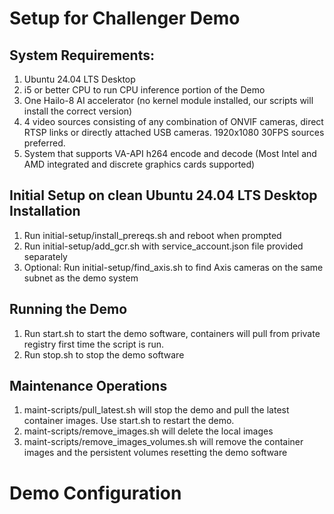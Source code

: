 # Setup for Challenger Demo

## System Requirements:

1) Ubuntu 24.04 LTS Desktop
2) i5 or better CPU to run CPU inference portion of the Demo
3) One Hailo-8 AI accelerator (no kernel module installed, our scripts will install the correct version)
4) 4 video sources consisting of any combination of ONVIF cameras, direct RTSP links or directly attached USB cameras. 1920x1080 30FPS sources preferred.
5) System that supports VA-API h264 encode and decode (Most Intel and AMD integrated and discrete graphics cards supported)  

## Initial Setup on clean Ubuntu 24.04 LTS Desktop Installation

1) Run initial-setup/install_prereqs.sh and reboot when  prompted
2) Run initial-setup/add_gcr.sh with service_account.json file provided separately
3) Optional: Run initial-setup/find_axis.sh to find Axis cameras on the same subnet as the demo system

## Running the Demo

1) Run start.sh to start the demo software, containers will pull from private registry first time the script is run.
2) Run stop.sh to stop the demo software

## Maintenance Operations

1) maint-scripts/pull_latest.sh will stop the demo and pull the latest container images. Use start.sh to restart the demo.
2) maint-scripts/remove_images.sh will delete the local images 
3) maint-scripts/remove_images_volumes.sh will remove the container images and the persistent volumes resetting the demo software

# Demo Configuration
